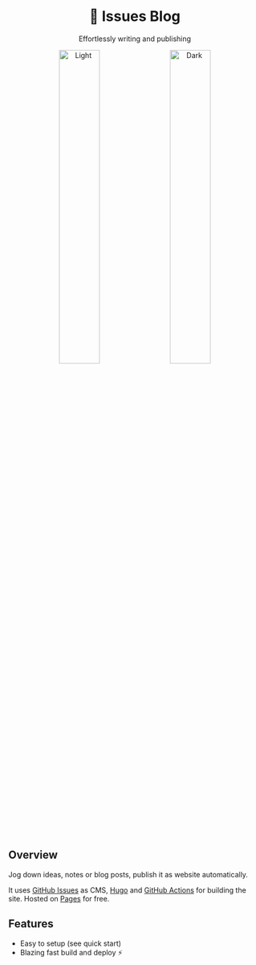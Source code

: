 <h1 align="center">
  💭 Issues Blog
</h1>

<p align="center">
  Effortlessly writing and publishing 
</p>

<p align="center">
  <img alt="Light" src="https://user-images.githubusercontent.com/5097752/203450000-350d643a-dcef-40cc-91c5-b5cd7998a63f.png" width="40%">
&nbsp; &nbsp; 
  <img alt="Dark" src="https://user-images.githubusercontent.com/5097752/203450036-0f06fdc4-6409-4032-9421-210a2d6b78b5.png" width="40%">
</p>

## Overview

Jog down ideas, notes or blog posts, publish it as website automatically. 

It uses [GitHub Issues](https://docs.github.com/en/issues/tracking-your-work-with-issues/quickstart) as CMS, [Hugo](https://gohugo.io/) and [GitHub Actions](https://docs.github.com/en/actions) for building the site. Hosted on [Pages](https://docs.github.com/en/pages/getting-started-with-github-pages/about-github-pages) for free.

## Features

- Easy to setup (see quick start)
- Blazing fast build and deploy ⚡
